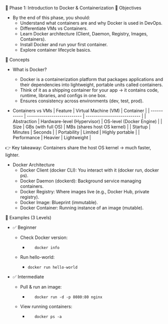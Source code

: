 🐳 Phase 1: Introduction to Docker & Containerization
🎯 Objectives
- By the end of this phase, you should:
  - Understand what containers are and why Docker is used in DevOps.
  - Differentiate VMs vs Containers.
  - Learn Docker architecture (Client, Daemon, Registry, Images, Containers).
  - Install Docker and run your first container.
  - Explore container lifecycle basics.

📘 Concepts
- What is Docker?
  - Docker is a containerization platform that packages applications and their      dependencies into lightweight, portable units called containers.
  - Think of it as a shipping container for your app → it contains code, runtime, libraries, and configs in one box.
  - Ensures consistency across environments (dev, test, prod).

- Containers vs VMs
| Feature     | Virtual Machine (VM)        | Container                   |
| ----------- | --------------------------- | --------------------------- |
| Abstraction | Hardware-level (Hypervisor) | OS-level (Docker Engine)    |
| Size        | GBs (with full OS)          | MBs (shares host OS kernel) |
| Startup     | Minutes                     | Seconds                     |
| Portability | Limited                     | Highly portable             |
| Performance | Heavier                     | Lightweight                 |

👉 Key takeaway: Containers share the host OS kernel → much faster, lighter.

- Docker Architecture
  - Docker Client (docker CLI): You interact with it (docker run, docker ps).
  - Docker Daemon (dockerd): Background service managing containers.
  - Docker Registry: Where images live (e.g., Docker Hub, private registry).
  - Docker Image: Blueprint (immutable).
  - Docker Container: Running instance of an image (mutable).

🧪 Examples (3 Levels)
- ✅ Beginner
  - Check Docker version:
    - ```docker --version
         docker info
      ```
  
  - Run hello-world:
    - ```docker run hello-world```

- ✅ Intermediate
  - Pull & run an image:
    - ```docker pull nginx
         docker run -d -p 8080:80 nginx
      ```

  - View running containers:
    - ```docker ps
         docker ps -a
      ```


 